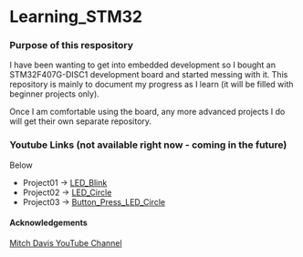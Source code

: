 # Learning_STM32


### Purpose of this respository
I have been wanting to get into embedded development so I bought an STM32F407G-DISC1 development board and started messing with it. 
This repository is mainly to document my progress as I learn (it will be filled with beginner projects only). 

Once I am comfortable using the board, any more advanced projects I do will get their own separate repository. 


### Youtube Links (not available right now - coming in the future)
Below 

* Project01 -> [LED_Blink]()
* Project02 -> [LED_Circle]()
* Project03 -> [Button_Press_LED_Circle]()


#### Acknowledgements
[Mitch Davis YouTube Channel](https://www.youtube.com/@MitchDavis2)

